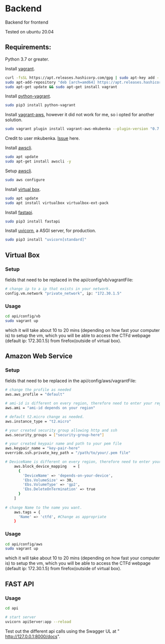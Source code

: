 # Backend

Backend for frontend

Tested on ubuntu 20.04

## Requirements:

Python 3.7 or greater.

Install [vagrant](https://www.vagrantup.com/downloads).

```bash
curl -fsSL https://apt.releases.hashicorp.com/gpg | sudo apt-key add -
sudo apt-add-repository "deb [arch=amd64] https://apt.releases.hashicorp.com $(lsb_release -cs) main"
sudo apt-get update && sudo apt-get install vagrant
```

Install [python-vagrant](https://github.com/todddeluca/python-vagrant).

```bash
sudo pip3 install python-vagrant
```

Install [vagrant-aws](https://github.com/mitchellh/vagrant-aws), however it did not work for me, so i opted for another solution.

```bash
sudo vagrant plugin install vagrant-aws-mkubenka --plugin-version "0.7.2.pre.24"
```

Credit to user mkubenka.
[Issue](https://github.com/mitchellh/vagrant-aws/issues/566) here.

Install [awscli](https://github.com/aws/aws-cli/tree/v2).

```bash
sudo apt update
sudo apt-get install awscli -y
```

Setup [awscli](https://github.com/aws/aws-cli/tree/v2).

```bash
sudo aws configure
```

Install [virtual box](https://www.virtualbox.org/wiki/Downloads).

```bash
sudo apt update
sudo apt install virtualbox virtualbox-ext-pack
```

Install [fastapi](https://fastapi.tiangolo.com/).

```bash
sudo pip3 install fastapi
```

Install [uvicorn](https://fastapi.tiangolo.com/), a ASGI server, for production.

```bash
sudo pip3 install "uvicorn[standard]"
```

## Virtual Box

### Setup

fields that need to be replaced in the api/config/vb/vagrantFile:

```bash
# change ip to a ip that exists in your network.
config.vm.network "private_network", ip: "172.30.1.5"
```

### Usage 

```bash
cd api/config/vb
sudo vagrant up
```
which it will take about 10 to 20 mins (depending on how fast your computer is) to setup the vm,
which you will be able to access the CTFd webpage (default ip: 172.30.1.5) from firefox(outside of virtual box).

## Amazon Web Service

### Setup

fields that need to be replaced in the api/config/aws/vagrantFile:

```bash
# change the profile as needed
aws.aws_profile = "default"

# ami-id is different on every region, therefore need to enter your region's ami-id 
aws.ami = "ami-id depends on your region"

# default t2.micro change as needed.
aws.instance_type = "t2.micro"

# your created security group allowing http and ssh
aws.security_groups = ["security-group-here"]

# your created keypair name and path to your pem file
aws.keypair_name = "key-pair-here"
override.ssh.private_key_path = "/path/to/your/.pem file"

# DeviceName is different on every region, therefore need to enter your region's DeviceName, and change other options as needed. 
    aws.block_device_mapping   = [
      {
        'DeviceName' => 'depends-on-your-device',
        'Ebs.VolumeSize' => 30,
        'Ebs.VolumeType' => 'gp2',
        'Ebs.DeleteOnTermination' => true
      }
    ]
    
# change Name to the name you want.
    aws.tags = {
      'Name' => 'ctfd', #Change as appropriate
    }
```

### Usage

```bash
cd api/config/aws
sudo vagrant up
```
which it will take about 10 to 20 mins (depending on how fast your computer is) to setup the vm,
which you will be able to access the CTFd webpage (default ip: 172.30.1.5) from firefox(outside of virtual box).

## FAST API

### Usage

```bash
cd api

# start server
uvicorn apiServer:app --reload
```

Test out the different api calls using the Swagger UL at " http://127.0.0.1:8000/docs".
